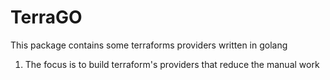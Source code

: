 # TerraGO

This package contains some terraforms providers written in golang

1. The focus is to build terraform's providers that reduce the manual work